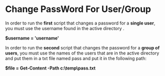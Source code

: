  # Change PassWord For User/Group
                                                    
In order to run the **first** script that changes a password for a **single user**, you must use the username found in the active directory .  

**$username = 'username'**


In order to run the **second** script that changes the password for a **group of users**, you must use the names of the users that are in the active directory and put them in a txt file named pass and put it in the following path:

**$file = Get-Content -Path c:\temp\pass.txt**

